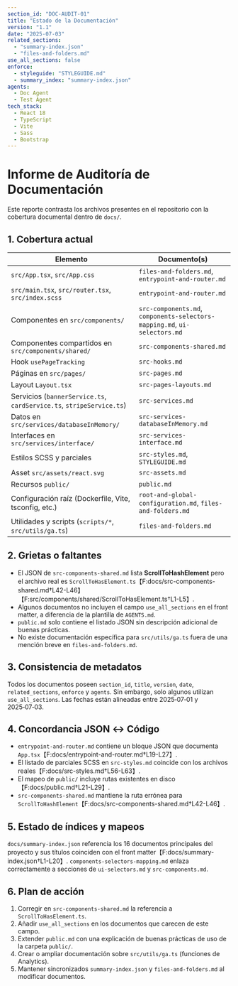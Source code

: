```yaml
---
section_id: "DOC-AUDIT-01"
title: "Estado de la Documentación"
version: "1.1"
date: "2025-07-03"
related_sections:
  - "summary-index.json"
  - "files-and-folders.md"
use_all_sections: false
enforce:
  - styleguide: "STYLEGUIDE.md"
  - summary_index: "summary-index.json"
agents:
  - Doc Agent
  - Test Agent
tech_stack:
  - React 18
  - TypeScript
  - Vite
  - Sass
  - Bootstrap
---
```


# Informe de Auditoría de Documentación

Este reporte contrasta los archivos presentes en el repositorio con la cobertura documental dentro de `docs/`.

## 1. Cobertura actual

| Elemento | Documento(s) |
| --- | --- |
| `src/App.tsx`, `src/App.css` | `files-and-folders.md`, `entrypoint-and-router.md` |
| `src/main.tsx`, `src/router.tsx`, `src/index.scss` | `entrypoint-and-router.md` |
| Componentes en `src/components/` | `src-components.md`, `components-selectors-mapping.md`, `ui-selectors.md` |
| Componentes compartidos en `src/components/shared/` | `src-components-shared.md` |
| Hook `usePageTracking` | `src-hooks.md` |
| Páginas en `src/pages/` | `src-pages.md` |
| Layout `Layout.tsx` | `src-pages-layouts.md` |
| Servicios (`bannerService.ts`, `cardService.ts`, `stripeService.ts`) | `src-services.md` |
| Datos en `src/services/databaseInMemory/` | `src-services-databaseInMemory.md` |
| Interfaces en `src/services/interface/` | `src-services-interface.md` |
| Estilos SCSS y parciales | `src-styles.md`, `STYLEGUIDE.md` |
| Asset `src/assets/react.svg` | `src-assets.md` |
| Recursos `public/` | `public.md` |
| Configuración raíz (Dockerfile, Vite, tsconfig, etc.) | `root-and-global-configuration.md`, `files-and-folders.md` |
| Utilidades y scripts (`scripts/*`, `src/utils/ga.ts`) | `files-and-folders.md` |

## 2. Grietas o faltantes

- El JSON de `src-components-shared.md` lista **ScrollToHashElement** pero el archivo real es `ScrollToHasElement.ts`【F:docs/src-components-shared.md†L42-L46】【F:src/components/shared/ScrollToHasElement.ts†L1-L5】.
- Algunos documentos no incluyen el campo `use_all_sections` en el front matter, a diferencia de la plantilla de `AGENTS.md`.
- `public.md` solo contiene el listado JSON sin descripción adicional de buenas prácticas.
- No existe documentación específica para `src/utils/ga.ts` fuera de una mención breve en `files-and-folders.md`.

## 3. Consistencia de metadatos

Todos los documentos poseen `section_id`, `title`, `version`, `date`, `related_sections`, `enforce` y `agents`. Sin embargo, solo algunos utilizan `use_all_sections`. Las fechas están alineadas entre 2025‑07‑01 y 2025‑07‑03.

## 4. Concordancia JSON ↔ Código

- `entrypoint-and-router.md` contiene un bloque JSON que documenta `App.tsx`【F:docs/entrypoint-and-router.md†L19-L27】.
- El listado de parciales SCSS en `src-styles.md` coincide con los archivos reales【F:docs/src-styles.md†L56-L63】.
- El mapeo de `public/` incluye rutas existentes en disco【F:docs/public.md†L21-L29】.
- `src-components-shared.md` mantiene la ruta errónea para `ScrollToHashElement`【F:docs/src-components-shared.md†L42-L46】.

## 5. Estado de índices y mapeos

`docs/summary-index.json` referencia los 16 documentos principales del proyecto y sus títulos coinciden con el front matter【F:docs/summary-index.json†L1-L20】.
`components-selectors-mapping.md` enlaza correctamente a secciones de `ui-selectors.md` y `src-components.md`.

## 6. Plan de acción

1. Corregir en `src-components-shared.md` la referencia a `ScrollToHasElement.ts`.
2. Añadir `use_all_sections` en los documentos que carecen de este campo.
3. Extender `public.md` con una explicación de buenas prácticas de uso de la carpeta `public/`.
4. Crear o ampliar documentación sobre `src/utils/ga.ts` (funciones de Analytics).
5. Mantener sincronizados `summary-index.json` y `files-and-folders.md` al modificar documentos.
